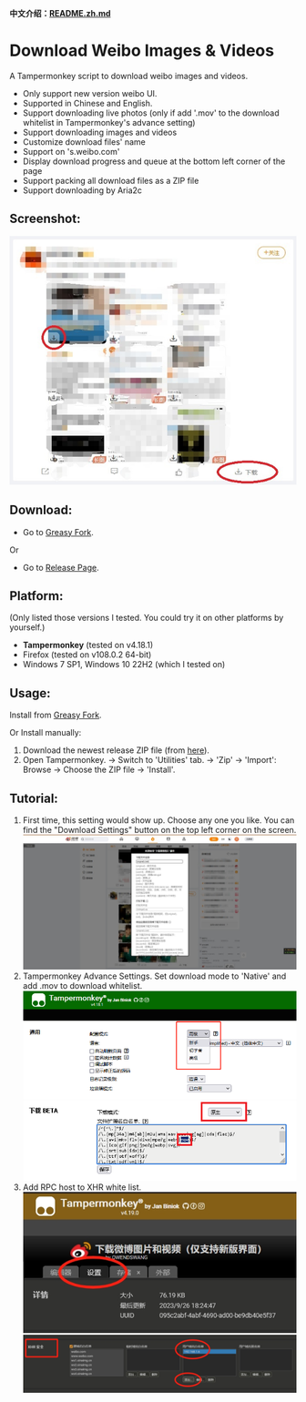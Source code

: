**中文介绍：[README.zh.md](README.zh.md)**

# Download Weibo Images & Videos
A Tampermonkey script to download weibo images and videos.
- Only support new version weibo UI.
- Supported in Chinese and English.
- Support downloading live photos (only if add '.mov' to the download whitelist in Tampermonkey's advance setting)
- Support downloading images and videos
- Customize download files' name
- Support on 's.weibo.com'
- Display download progress and queue at the bottom left corner of the page
- Support packing all download files as a ZIP file
- Support downloading by Aria2c

## Screenshot:
![1.jpg](res/1.JPG?raw=true)

## Download:
- Go to [Greasy Fork](https://greasyfork.org/scripts/430877).

Or
- Go to [Release Page](https://github.com/owendswang/Download-Weibo-Images-Videos/releases).

## Platform:
(Only listed those versions I tested. You could try it on other platforms by yourself.)
- **Tampermonkey** (tested on v4.18.1)
- Firefox (tested on v108.0.2 64-bit)
- Windows 7 SP1, Windows 10 22H2 (which I tested on)

## Usage:
Install from [Greasy Fork](https://greasyfork.org/scripts/430877).

Or Install manually:
1. Download the newest release ZIP file (from [here](https://github.com/owendswang/Download-Weibo-Images-Videos/releases)).
2. Open Tampermonkey. -> Switch to 'Utilities' tab. -> 'Zip' -> 'Import': Browse -> Choose the ZIP file -> 'Install'.

## Tutorial:
1. First time, this setting would show up. Choose any one you like. You can find the "Download Settings" button on the top left corner on the screen.\
   ![2.jpg](res/2.JPG?raw=true)
2. Tampermonkey Advance Settings. Set download mode to 'Native' and add .mov to download whitelist.\
   ![4.png](res/4.png?raw=true)
   ![5.png](res/5.png?raw=true)
3. Add RPC host to XHR white list.\
   ![6.png](res/6.png?raw=true)
   ![7.png](res/7.png?raw=true)
